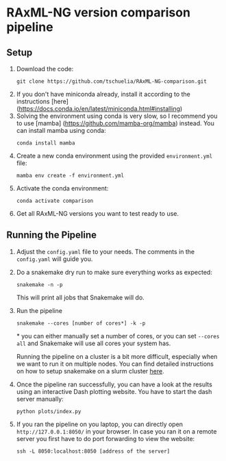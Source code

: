 # RAxML-NG version comparison pipeline

## Setup
1. Download the code:
    ```commandline
    git clone https://github.com/tschuelia/RAxML-NG-comparison.git
    ```
2. If you don't have miniconda already, install it according to the instructions [here] (https://docs.conda.io/en/latest/miniconda.html#installing)
3. Solving the environment using conda is very slow, so I recommend you to use [mamba] (https://github.com/mamba-org/mamba) instead. You can install mamba using conda:
   ```commandline
   conda install mamba
   ```
4. Create a new conda environment using the provided `environment.yml` file:
    ```commandline
   mamba env create -f environment.yml
   ```
5. Activate the conda environment:
    ```commandline
    conda activate comparison
    ```
6. Get all RAxML-NG versions you want to test ready to use.

## Running the Pipeline
1. Adjust the `config.yaml` file to your needs. The comments in the `config.yaml` will guide you.
2. Do a snakemake dry run to make sure everything works as expected: 
   ```commandline
   snakemake -n -p
   ```
   This will print all jobs that Snakemake will do.
3. Run the pipeline
   ```commandline
   snakemake --cores [number of cores*] -k -p
   ```
   \* you can either manually set a number of cores, or you can set `--cores all` and Snakemake will use all cores your system has.
   
   Running the pipeline on a cluster is a bit more difficult, especially when we want to run it on multiple nodes. 
   You can find detailed instructions on how to setup snakemake on a slurm cluster [here](https://github.com/tschuelia/snakemake-on-slurm-clusters).
4. Once the pipeline ran successfully, you can have a look at the results using an interactive Dash plotting website. 
You have to start the dash server manually:
   ```commandline
   python plots/index.py
   ```
5. If you ran the pipeline on you laptop, you can directly open `http://127.0.0.1:8050/` in your browser. 
In case you ran it on a remote server you first have to do port forwarding to view the website:
   ```commandline
   ssh -L 8050:localhost:8050 [address of the server]
   ```
   